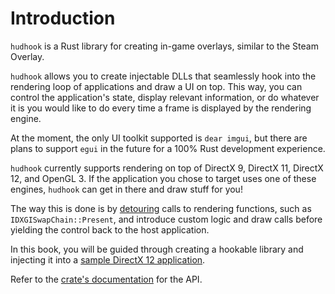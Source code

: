 # Introduction

`hudhook` is a Rust library for creating in-game overlays, similar to the Steam
Overlay.

`hudhook` allows you to create injectable DLLs that seamlessly hook into the
rendering loop of applications and draw a UI on top. This way, you can control
the application's state, display relevant information, or do whatever it is you
would like to do every time a frame is displayed by the rendering engine.

At the moment, the only UI toolkit supported is `dear imgui`, but there are
plans to support `egui` in the future for a 100% Rust development experience.

`hudhook` currently supports rendering on top of DirectX 9, DirectX 11, DirectX
12, and OpenGL 3. If the application you chose to target uses one of these
engines, `hudhook` can get in there and draw stuff for you!

The way this is done is by [detouring][detouring] calls to rendering functions,
such as `IDXGISwapChain::Present`, and introduce custom logic and draw calls
before yielding the control back to the host application.

In this book, you will be guided through creating a hookable library and
injecting it into a [sample DirectX 12 application][samples].

Refer to the [crate's documentation][rustdocs] for the API.

[detouring]: https://en.wikipedia.org/wiki/Microsoft_Detours
[samples]: https://github.com/microsoft/DirectX-Graphics-Samples
[rustdocs]: https://veeenu.github.io/hudhook/rustdoc/hudhook

